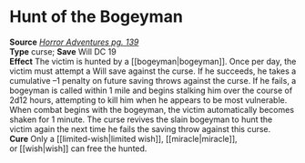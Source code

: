 # Hunt of the Bogeyman

**Source** [_Horror Adventures pg. 139_](http://paizo.com/products/btpy9n5a?Pathfinder-Roleplaying-Game-Horror-Adventures)  
**Type** curse; **Save** Will DC 19  
**Effect** The victim is hunted by a [[bogeyman|bogeyman]]. Once per day, the victim must attempt a Will save against the curse. If he succeeds, he takes a cumulative –1 penalty on future saving throws against the curse. If he fails, a bogeyman is called within 1 mile and begins stalking him over the course of 2d12 hours, attempting to kill him when he appears to be most vulnerable. When combat begins with the bogeyman, the victim automatically becomes shaken for 1 minute. The curse revives the slain bogeyman to hunt the victim again the next time he fails the saving throw against this curse.  
**Cure** Only a [[limited-wish|limited wish]], [[miracle|miracle]], or [[wish|wish]] can free the hunted.
